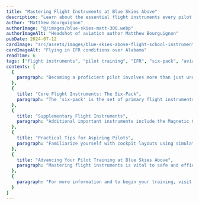 ```yaml
---
title: "Mastering Flight Instruments at Blue Skies Above"
description: "Learn about the essential flight instruments every pilot must master, practical tips for instrument flying, and how Blue Skies Above supports your training in Lanett, Alabama."
author: "Matthew Bourguignon"
authorImage: "@/images/blue-skies-matt-300.webp"
authorImageAlt: "Headshot of aviation author Matthew Bourguignon"
pubDate: 2024-07-12
cardImage: "src/assets/images/blue-skies-above-flight-school-instrument-panel-over-auburn-alabama.webp"
cardImageAlt: "Flying in IFR conditions over Alabama"
readTime: 6
tags: ["flight instruments", "pilot training", "IFR", "six-pack", "aviation education"]
contents: [
  {
    paragraph: "Becoming a proficient pilot involves more than just understanding the basics of aviation. At Blue Skies Above, located in Lanett, Alabama, we emphasize mastering flight instruments to ensure safety and precision in every flight."
  },
  {
    title: "Core Flight Instruments: The Six-Pack",
    paragraph: "The 'six-pack' is the set of primary flight instruments every pilot learns to use: Airspeed Indicator (ASI), Attitude Indicator (AI), Altimeter, Vertical Speed Indicator (VSI), Heading Indicator (HI), and Turn Coordinator. These instruments provide critical data about speed, orientation, altitude, climb/descent rates, heading, and turn coordination."
  },
  {
    title: "Supplementary Flight Instruments",
    paragraph: "Additional important instruments include the Magnetic Compass (backup heading), navigation tools like VOR, ADF, GPS, and engine instruments such as Tachometer, Oil Pressure/Temperature gauges, and Fuel Quantity indicators."
  },
  {
    title: "Practical Tips for Aspiring Pilots",
    paragraph: "Familiarize yourself with cockpit layouts using simulators, practice regular instrument scanning, engage in local training programs at Blue Skies Above, pursue instrument rating (IFR) training, and leverage our ground school and simulator resources to deepen your understanding."
  },
  {
    title: "Advancing Your Pilot Training at Blue Skies Above",
    paragraph: "Mastering flight instruments is vital to safe and efficient flying. Whether you're beginning your aviation journey or advancing your skills, Blue Skies Above provides expert instruction and comprehensive programs to support your growth as a pilot."
  },
  {
    paragraph: "For more information and to begin your training, visit our website and take off with us in Lanett, AL!"
  }
]
---
```

